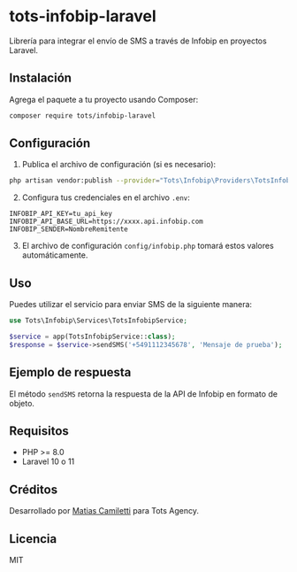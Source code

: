 # tots-infobip-laravel

Librería para integrar el envío de SMS a través de Infobip en proyectos Laravel.

## Instalación

Agrega el paquete a tu proyecto usando Composer:

```bash
composer require tots/infobip-laravel
```

## Configuración

1. Publica el archivo de configuración (si es necesario):

```bash
php artisan vendor:publish --provider="Tots\Infobip\Providers\TotsInfobipServiceProvider"
```

2. Configura tus credenciales en el archivo `.env`:

```
INFOBIP_API_KEY=tu_api_key
INFOBIP_API_BASE_URL=https://xxxx.api.infobip.com
INFOBIP_SENDER=NombreRemitente
```

3. El archivo de configuración `config/infobip.php` tomará estos valores automáticamente.

## Uso

Puedes utilizar el servicio para enviar SMS de la siguiente manera:

```php
use Tots\Infobip\Services\TotsInfobipService;

$service = app(TotsInfobipService::class);
$response = $service->sendSMS('+5491112345678', 'Mensaje de prueba');
```

## Ejemplo de respuesta

El método `sendSMS` retorna la respuesta de la API de Infobip en formato de objeto.

## Requisitos

- PHP >= 8.0
- Laravel 10 o 11

## Créditos

Desarrollado por [Matias Camiletti](mailto:matias.camiletti@gmail.com) para Tots Agency.

## Licencia

MIT